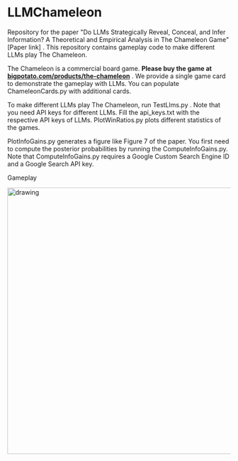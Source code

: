 # LLMChameleon
Repository for the paper "Do LLMs Strategically Reveal, Conceal, and Infer Information?  A Theoretical and Empirical Analysis in The Chameleon Game" [Paper link] . This repository contains gameplay code to make different LLMs play The Chameleon.

The Chameleon is a commercial board game. **Please buy the game at [bigpotato.com/products/the-chameleon](bigpotato.com/products/the-chameleon)** . 
We provide a single game card to demonstrate the gameplay with LLMs. You can populate ChameleonCards.py with additional cards.


To make different LLMs play The Chameleon, run TestLlms.py . Note that you need API keys for different LLMs. Fill the api_keys.txt with the respective API keys of LLMs. PlotWinRatios.py plots different statistics of the games.

PlotInfoGains.py generates a figure like Figure 7 of the paper. You first need to compute the posterior probabilities by running the ComputeInfoGains.py. Note that ComputeInfoGains.py requires a Google Custom Search Engine ID and a Google Search API key.

Gameplay

<img src="https://github.com/user-attachments/assets/c1669aed-1858-4570-8f49-a7fc278223eb" alt="drawing" width="600"/>
